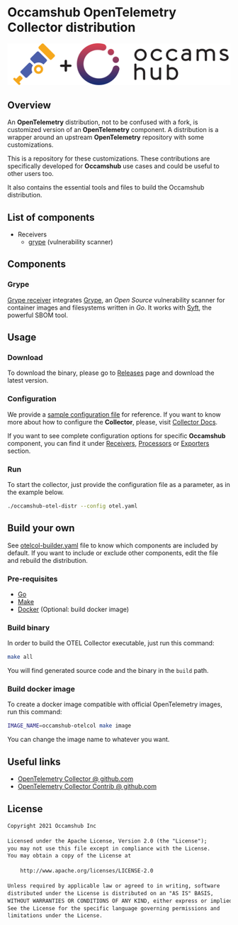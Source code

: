 # Occamshub OpenTelemetry Collector distribution

![Occamshub logo](assets/otel_occams_hub_black_horizontal.png)

## Overview

An __OpenTelemetry__ distribution,  not to be confused with a fork, is customized
version of an __OpenTelemetry__ component. A distribution is a wrapper around an
upstream __OpenTelemetry__ repository with some customizations.

This is a repository for these customizations. These contributions are
specifically developed for __Occamshub__ use cases and could be useful to 
other users too.

It also contains the essential tools and files to build the Occamshub distribution.

## List of components

 * Receivers
   * [grype](receiver/grypereceiver) (vulnerability scanner)

## Components

### Grype

[Grype receiver](receiver/grypereceiver) integrates [Grype](https://github.com/anchore/grype),
an _Open Source_ vulnerability scanner for container images and filesystems written in _Go_.
It works with [Syft](https://github.com/anchore/syft), the powerful SBOM tool.

## Usage

### Download

To download the binary, please go to [Releases](https://github.com/occamshub-dev/occamshub-otel-distr/releases)
page and download the latest version.

### Configuration

We provide a [sample configuration file](otel.yaml) for reference. If you want to
know more about how to configure the __Collector__, please, visit
[Collector Docs](https://opentelemetry.io/docs/collector/).

If you want to see complete configuration options for specific __Occamshub__ component, you can
find it under [Receivers](#Receivers), [Processors](#Processors) or [Exporters](#Exporters)
section.

### Run

To start the collector, just provide the configuration file as a parameter, as in the
example below.

```bash
./occamshub-otel-distr --config otel.yaml
```

## Build your own

See [otelcol-builder.yaml](otelcol-builder.yaml) file to know which components are
included by default. If you want to include or exclude other components, edit the
file and rebuild the distribution.

### Pre-requisites

* [Go](https://go.dev)
* [Make](https://www.gnu.org/software/make/)
* [Docker](https://www.docker.com/) (Optional: build docker image)

### Build binary

In order to build the OTEL Collector executable, just run this command:

```bash
make all
```

You will find generated source code and the binary in the `build` path.

### Build docker image

To create a docker image compatible with official OpenTelemetry images,
run this command:

```bash
IMAGE_NAME=occamshub-otelcol make image
```

You can change the image name to whatever you want.

## Useful links

* [OpenTelemetry Collector @ github.com](https://github.com/open-telemetry/opentelemetry-collector)
* [OpenTelemetry Collector Contrib @ github.com](https://github.com/open-telemetry/opentelemetry-collector-contrib)

## License

```txt
Copyright 2021 Occamshub Inc

Licensed under the Apache License, Version 2.0 (the "License");
you may not use this file except in compliance with the License.
You may obtain a copy of the License at

    http://www.apache.org/licenses/LICENSE-2.0

Unless required by applicable law or agreed to in writing, software
distributed under the License is distributed on an "AS IS" BASIS,
WITHOUT WARRANTIES OR CONDITIONS OF ANY KIND, either express or implied.
See the License for the specific language governing permissions and
limitations under the License.
```